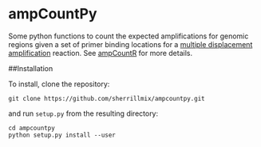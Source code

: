 # ampCountPy
Some python functions to count the expected amplifications for genomic regions given a set of primer binding locations for a [multiple displacement amplification](http://en.wikipedia.org/wiki/Multiple_displacement_amplification) reaction. See [ampCountR](https://github.com/sherrillmix/ampCountR) for more details.
 
##Installation

 To install, clone the repository:
```
git clone https://github.com/sherrillmix/ampcountpy.git
```
and run `setup.py` from the resulting directory:
```
cd ampcountpy
python setup.py install --user
```


